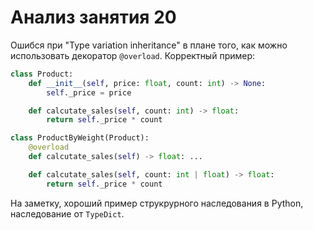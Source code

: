 # Анализ занятия 20

Ошибся при "Type variation inheritance" в плане того, как можно использовать декоратор `@overload`.
Корректный пример:

```python
class Product:
    def __init__(self, price: float, count: int) -> None:
        self._price = price

    def calcutate_sales(self, count: int) -> float:
        return self._price * count

class ProductByWeight(Product):
    @overload
    def calcutate_sales(self) -> float: ...

    def calcutate_sales(self, count: int | float) -> float:
        return self._price * count
```

На заметку, хороший пример струкрурного наследования в Python, наследование от `TypeDict`.
